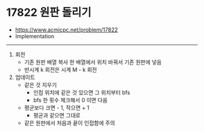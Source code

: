 # 17822 원판 돌리기

- https://www.acmicpc.net/problem/17822
- Implementation
---
1. 회전
    - 기존 원판 배열 복사 한 배열에서 위치 바꿔서 기존 원판에 넣음
    - 반시계 k 회전은 시계 M - k 회전
2. 업데이트
    - 같은 것 지우기
        - 인접 위치에 같은 것 있으면 그 위치부터 bfs
        - bfs 한 횟수 체크해서 0 이면 다음
    - 평균보다 크면 - 1, 작으면 + 1
        - 평균과 같으면 그대로
    - 같은 원판에서 처음과 끝이 인접함에 주의
